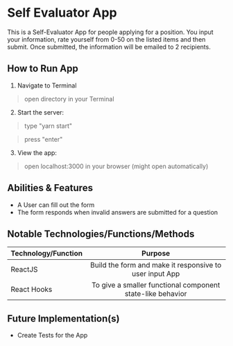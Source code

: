 # Self Evaluator App

This is a Self-Evaluator App for people applying for a position. You input your information, rate yourself from 0-50 on the listed items and then submit. Once submitted, the information will be emailed to 2 recipients.


## How to Run App

1. Navigate to Terminal

> open directory in your Terminal

2. Start the server:

> type "yarn start"

> press "enter"

3. View the app:

> open localhost:3000 in your browser (might open automatically)


## Abilities & Features

* A User can fill out the form
* The form responds when invalid answers are submitted for a question

## Notable Technologies/Functions/Methods

| Technology/Function  | Purpose                                                    |
| -------------------- |:----------------------------------------------------------:|
| ReactJS              | Build the form and make it responsive to user input App    |
| React Hooks          | To give a smaller functional component state-like behavior |


## Future Implementation(s)

* Create Tests for the App
